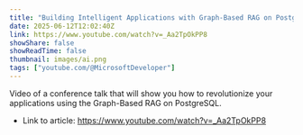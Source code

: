 ```yaml
---
title: "Building Intelligent Applications with Graph-Based RAG on PostgreSQL | POSETTE 2025"
date: 2025-06-12T12:02:40Z
link: https://www.youtube.com/watch?v=_Aa2TpOkPP8
showShare: false
showReadTime: false
thumbnail: images/ai.png
tags: ["youtube.com/@MicrosoftDeveloper"]
---
```

Video of a conference talk that will show you how to revolutionize your applications using the Graph-Based RAG on PostgreSQL.

- Link to article: https://www.youtube.com/watch?v=_Aa2TpOkPP8